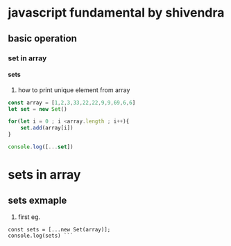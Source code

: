 # javascript fundamental by shivendra

## basic operation

### set in array
#### sets

1. how to print unique element from array
```js
const array = [1,2,3,33,22,22,9,9,69,6,6]
let set = new Set()

for(let i = 0 ; i <array.length ; i++){
    set.add(array[i])
}

console.log([...set])
```




# sets in array

## sets exmaple 
1. first eg.
```const array = [1,22,22,11,11,1,3,4,5,6,7,666,444,444]
const sets = [...new Set(array)];
console.log(sets) ```

